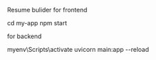 Resume bulider for frontend

cd my-app npm start

for backend

myenv\Scripts\activate
uvicorn main:app --reload
